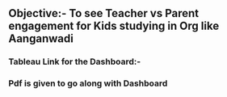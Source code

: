 #

## Objective:- To see Teacher vs Parent engagement for Kids studying in Org like Aanganwadi

### Tableau Link for the Dashboard:-
### Pdf is given to go along with Dashboard
